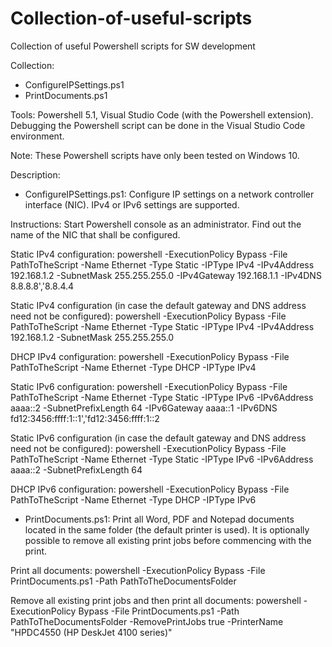# Collection-of-useful-scripts
Collection of useful Powershell scripts for SW development

Collection:
- ConfigureIPSettings.ps1
- PrintDocuments.ps1

Tools: Powershell 5.1, Visual Studio Code (with the Powershell extension). Debugging the Powershell script can be done in the Visual Studio Code environment.

Note: These Powershell scripts have only been tested on Windows 10.

Description: 

- ConfigureIPSettings.ps1: 
Configure IP settings on a network controller interface (NIC). IPv4 or IPv6 settings are supported.

Instructions: Start Powershell console as an administrator. Find out the name of the NIC that shall be configured.

Static IPv4 configuration: 
powershell -ExecutionPolicy Bypass -File PathToTheScript -Name Ethernet -Type Static -IPType IPv4 -IPv4Address 192.168.1.2 -SubnetMask 255.255.255.0 -IPv4Gateway 192.168.1.1 -IPv4DNS 8.8.8.8','8.8.4.4

Static IPv4 configuration (in case the default gateway and DNS address need not be configured): 
powershell -ExecutionPolicy Bypass -File PathToTheScript -Name Ethernet -Type Static -IPType IPv4 -IPv4Address 192.168.1.2 -SubnetMask 255.255.255.0 

DHCP IPv4 configuration: 
powershell -ExecutionPolicy Bypass -File PathToTheScript -Name Ethernet -Type DHCP -IPType IPv4

Static IPv6 configuration: 
powershell -ExecutionPolicy Bypass -File PathToTheScript -Name Ethernet -Type Static -IPType IPv6 -IPv6Address aaaa::2 -SubnetPrefixLength 64 -IPv6Gateway aaaa::1 -IPv6DNS fd12:3456:ffff:1::1','fd12:3456:ffff:1::2

Static IPv6 configuration (in case the default gateway and DNS address need not be configured): 
powershell -ExecutionPolicy Bypass -File PathToTheScript -Name Ethernet -Type Static -IPType IPv6 -IPv6Address aaaa::2 -SubnetPrefixLength 64

DHCP IPv6 configuration: 
powershell -ExecutionPolicy Bypass -File PathToTheScript -Name Ethernet -Type DHCP -IPType IPv6

- PrintDocuments.ps1: Print all Word, PDF and Notepad documents located in the same folder (the default printer is used).
It is optionally possible to remove all existing print jobs before commencing with the print.

Print all documents: 
powershell -ExecutionPolicy Bypass -File PrintDocuments.ps1 -Path PathToTheDocumentsFolder

Remove all existing print jobs and then print all documents: 
powershell -ExecutionPolicy Bypass -File PrintDocuments.ps1 -Path PathToTheDocumentsFolder -RemovePrintJobs true -PrinterName "HPDC4550 (HP DeskJet 4100 series)"
